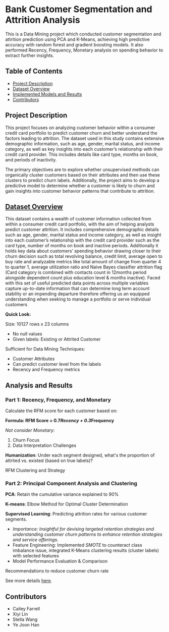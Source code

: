 # Bank Customer Segmentation and Attrition Analysis

This is a Data Mining project which conducted customer segmentation and attrition prediction using PCA and K-Means, achieving high predictive accuracy with random forest and gradient boosting models. It also performed Recency, Frequency, Monetary analysis on spending behavior to extract further insights.

## Table of Contents
- [Project Description](#project-description)
- [Dataset Overview](#dataset-overview)
- [Implemented Models and Results](#implemented-models-and-results)
- [Contributors](#contributors)

## Project Description
This project focuses on analyzing customer behavior within a consumer credit card portfolio to predict customer churn and better understand the factors leading to attrition. The dataset used in this study contains extensive demographic information, such as age, gender, marital status, and income category, as well as key insights into each customer’s relationship with their credit card provider. This includes details like card type, months on book, and periods of inactivity.

The primary objectives are to explore whether unsupervised methods can organically cluster customers based on their attributes and then use these clusters to predict churn labels. Additionally, the project aims to develop a predictive model to determine whether a customer is likely to churn and gain insights into customer behavior patterns that contribute to attrition.

## [Dataset Overview](https://www.kaggle.com/datasets/thedevastator/predicting-credit-card-customer-attrition-with-m/data)
This dataset contains a wealth of customer information collected from within a consumer credit card portfolio, with the aim of helping analysts predict customer attrition. It includes comprehensive demographic details such as age, gender, marital status and income category, as well as insight into each customer’s relationship with the credit card provider such as the card type, number of months on book and inactive periods. Additionally it holds key data about customers’ spending behavior drawing closer to their churn decision such as total revolving balance, credit limit, average open to buy rate and analyzable metrics like total amount of change from quarter 4 to quarter 1, average utilization ratio and Naive Bayes classifier attrition flag (Card category is combined with contacts count in 12months period alongside dependent count plus education level & months inactive). Faced with this set of useful predicted data points across multiple variables capture up-to-date information that can determine long term account stability or an impending departure therefore offering us an equipped understanding when seeking to manage a portfolio or serve individual customers

**Quick Look:**

Size: 10127 rows x 23 columns 
- No null values
- Given labels: Existing or Attrited Customer

Sufficient for Data Mining Techniques:
- Customer Attributes
- Can predict customer level from the labels
- Recency and Frequency metrics

## Analysis and Results
### Part 1: Recency, Frequency, and Monetary
Calculate the RFM score for each customer based on:

**Formula: RFM Score = 0.7*Recency + 0.3*Frequency**

*Not consider Monetary:* 
1. Churn Focus
2. Data Interpretation Challenges

**Humanization**: Under each segment designed, what's the proportion of attrited vs. existed (based on true labels)?

RFM Clustering and Strategy

### Part 2: Principal Component Analysis and Clustering 
**PCA**: 
Retain the cumulative variance explained to 90% 

**K-means**: 
Elbow Method for Optimal Cluster Determination

**Supervised Learning**: 
Predicting attrition rates for various customer segments.

- *Importance: Insightful for devising targeted retention strategies and understanding customer churn patterns to enhance retention strategies and service offerings.*
- Feature Engineering: Implemented *SMOTE* to counteract class imbalance issue, integrated K-Means clustering results (cluster labels) with selected features
- Model Performance Evaluation & Comparison

Recommendations to reduce customer churn rate

See more details [here](/Data_Mining_Project_Pre.pdf).

## Contributors
- Cailey Farrell
- Xiyi Lin
- Stella Wang
- Ye Joon Han